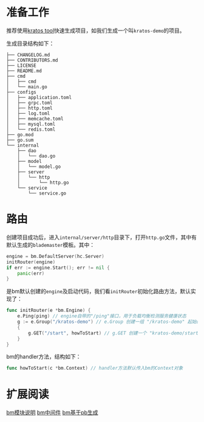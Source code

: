 # 准备工作

推荐使用[kratos tool](kratos-tool.md)快速生成项目，如我们生成一个叫`kratos-demo`的项目。

生成目录结构如下：
```
├── CHANGELOG.md
├── CONTRIBUTORS.md
├── LICENSE
├── README.md
├── cmd
│   ├── cmd
│   └── main.go
├── configs
│   ├── application.toml
│   ├── grpc.toml
│   ├── http.toml
│   ├── log.toml
│   ├── memcache.toml
│   ├── mysql.toml
│   └── redis.toml
├── go.mod
├── go.sum
└── internal
    ├── dao
    │   └── dao.go
    ├── model
    │   └── model.go
    ├── server
    │   └── http
    │       └── http.go
    └── service
        └── service.go
```

# 路由

创建项目成功后，进入`internal/server/http`目录下，打开`http.go`文件，其中有默认生成的`blademaster`模板。其中：
```go
engine = bm.DefaultServer(hc.Server)
initRouter(engine)
if err := engine.Start(); err != nil {
    panic(err)
}
```
是bm默认创建的`engine`及启动代码，我们看`initRouter`初始化路由方法，默认实现了：
```go
func initRouter(e *bm.Engine) {
	e.Ping(ping) // engine自带的"/ping"接口，用于负载均衡检测服务健康状态
	g := e.Group("/kratos-demo") // e.Group 创建一组 "/kratos-demo" 起始的路由组
	{
		g.GET("/start", howToStart) // g.GET 创建一个 "kratos-demo/start" 的路由，默认处理Handler为howToStart方法
	}
}
```

bm的handler方法，结构如下：
```go
func howToStart(c *bm.Context) // handler方法默认传入bm的Context对象
```

# 扩展阅读

[bm模块说明](blademaster-mod.md) [bm中间件](blademaster-mid.md)  [bm基于pb生成](blademaster-pb.md)
